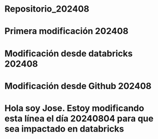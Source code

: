 # Repositorio_202408
# Primera modificación 202408
# Modificación desde databricks 202408 
# Modificación desde Github 202408
# Hola soy Jose. Estoy modificando esta línea el día 20240804 para que sea impactado en databricks
